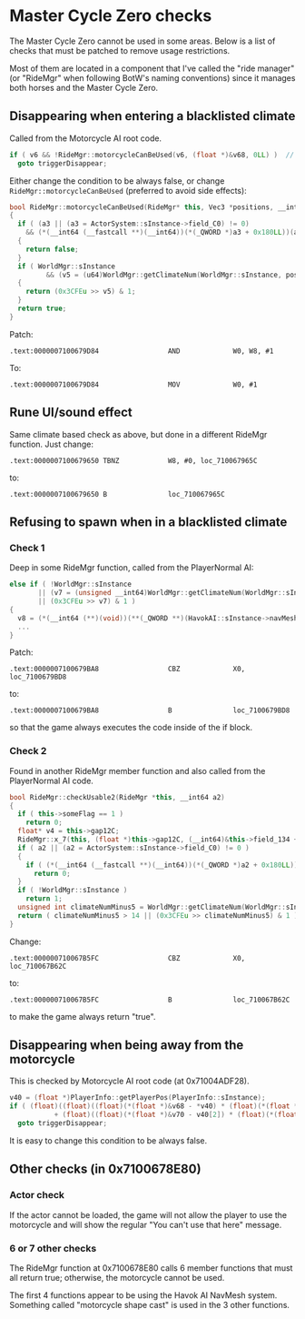 # Master Cycle Zero checks

The Master Cycle Zero cannot be used in some areas.
Below is a list of checks that must be patched to remove usage restrictions.

Most of them are located in a component that I've called the "ride manager" (or "RideMgr"
when following BotW's naming conventions) since it manages both horses and the Master Cycle Zero.

## Disappearing when entering a blacklisted climate

Called from the Motorcycle AI root code.

```cpp
if ( v6 && !RideMgr::motorcycleCanBeUsed(v6, (float *)&v68, 0LL) )  // 0x71004ADF18
  goto triggerDisappear;
```

Either change the condition to be always false, or change `RideMgr::motorcycleCanBeUsed`
(preferred to avoid side effects):

```cpp
bool RideMgr::motorcycleCanBeUsed(RideMgr* this, Vec3 *positions, __int64 a3) // 0x7100679D10
{
  if ( (a3 || (a3 = ActorSystem::sInstance->field_C0) != 0)
    && (*(__int64 (__fastcall **)(__int64))(*(_QWORD *)a3 + 0x180LL))(a3) & 1 )
  {
    return false;
  }
  if ( WorldMgr::sInstance
         && (v5 = (u64)WorldMgr::getClimateNum(WorldMgr::sInstance, positions) - 5, v5 <= 14) )
  {
    return (0x3CFEu >> v5) & 1;
  }
  return true;
}
```

Patch:
```
.text:0000007100679D84                 AND             W0, W8, #1
```
To:
```
.text:0000007100679D84                 MOV             W0, #1
```

## Rune UI/sound effect

Same climate based check as above, but done in a different RideMgr function. Just change:

```
.text:0000007100679650 TBNZ            W8, #0, loc_710067965C
```
to:
```
.text:0000007100679650 B               loc_710067965C
```

## Refusing to spawn when in a blacklisted climate

### Check 1

Deep in some RideMgr function, called from the PlayerNormal AI:

```cpp
else if ( !WorldMgr::sInstance
       || (v7 = (unsigned __int64)WorldMgr::getClimateNum(WorldMgr::sInstance, (float *)v4) - 5, v7 > 0xE)
       || (0x3CFEu >> v7) & 1 )
{
  v8 = (*(__int64 (**)(void))(**(_QWORD **)(HavokAI::sInstance->navMeshQueryReqPool + 0x1A0LL) + 0x30LL))();
  ...
}
```

Patch:
```
.text:0000007100679BA8                 CBZ             X0, loc_7100679BD8
```
to:
```
.text:0000007100679BA8                 B               loc_7100679BD8
```
so that the game always executes the code inside of the if block.

### Check 2

Found in another RideMgr member function and also called from the PlayerNormal AI code.

```cpp
bool RideMgr::checkUsable2(RideMgr *this, __int64 a2)
{
  if ( this->someFlag == 1 )
    return 0;
  float* v4 = this->gap12C;
  RideMgr::x_7(this, (float *)this->gap12C, (__int64)&this->field_134 + 4);
  if ( a2 || (a2 = ActorSystem::sInstance->field_C0) != 0 )
  {
    if ( (*(__int64 (__fastcall **)(__int64))(*(_QWORD *)a2 + 0x180LL))(a2) & 1 )
      return 0;
  }
  if ( !WorldMgr::sInstance )
    return 1;
  unsigned int climateNumMinus5 = WorldMgr::getClimateNum(WorldMgr::sInstance, v4) - 5;
  return ( climateNumMinus5 > 14 || (0x3CFEu >> climateNumMinus5) & 1 );
}
```

Change:
```
.text:000000710067B5FC                 CBZ             X0, loc_710067B62C
```
to:
```
.text:000000710067B5FC                 B               loc_710067B62C
```
to make the game always return "true".

## Disappearing when being away from the motorcycle

This is checked by Motorcycle AI root code (at 0x71004ADF28).

```cpp
v40 = (float *)PlayerInfo::getPlayerPos(PlayerInfo::sInstance);
if ( (float)((float)((float)(*(float *)&v68 - *v40) * (float)(*(float *)&v68 - *v40))
           + (float)((float)(*(float *)&v70 - v40[2]) * (float)(*(float *)&v70 - v40[2]))) > (float)(**(float **)&this->_4abuf[8] * **(float **)&this->_4abuf[8]) )
  goto triggerDisappear;
```

It is easy to change this condition to be always false.

## Other checks (in 0x7100678E80)

### Actor check

If the actor cannot be loaded, the game will not allow the player to use the motorcycle
and will show the regular "You can't use that here" message.

### 6 or 7 other checks

The RideMgr function at 0x7100678E80 calls 6 member functions that must all return true;
otherwise, the motorcycle cannot be used.

The first 4 functions appear to be using the Havok AI NavMesh system.
Something called "motorcycle shape cast" is used in the 3 other functions.
